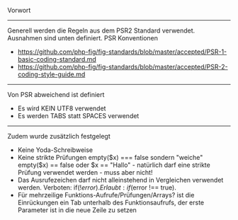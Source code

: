Vorwort
_______

Generell werden die Regeln aus dem PSR2 Standard verwendet. Ausnahmen sind unten definiert.
PSR Konventionen

- https://github.com/php-fig/fig-standards/blob/master/accepted/PSR-1-basic-coding-standard.md
- https://github.com/php-fig/fig-standards/blob/master/accepted/PSR-2-coding-style-guide.md

____
Von PSR abweichend ist definiert
- Es wird KEIN UTF8 verwendet
- Es werden TABS statt SPACES verwendet 

____
Zudem wurde zusätzlich festgelegt
- Keine Yoda-Schreibweise
- Keine strikte Prüfungen empty($x) === false sondern "weiche" empty($x) == false oder $x == "Hallo" - natürlich darf eine strikte Prüfung verwendet werden - muss aber nicht!
- Das Ausrufezeichen darf nicht alleinstehend in Vergleichen verwendet werden. Verboten: if(!$error). Erlaubt: if($error !== true).
- Für mehrzeilige Funktions-Aufrufe/Prüfungen/Arrays? ist die Einrückungen ein Tab unterhalb des Funktionsaufrufs, der erste Parameter ist in die neue Zeile zu setzen
